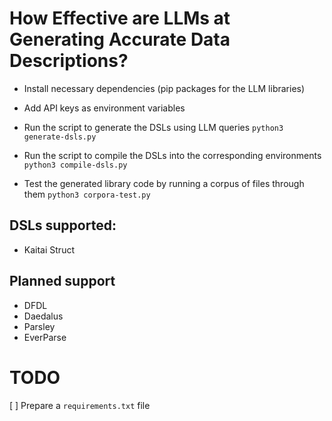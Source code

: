 # How Effective are LLMs at Generating Accurate Data Descriptions?

- Install necessary dependencies (pip packages for the LLM libraries)
- Add API keys as environment variables
- Run the script to generate the DSLs using LLM queries 
`python3 generate-dsls.py`

- Run the script to compile the DSLs into the corresponding environments
`python3 compile-dsls.py`

- Test the generated library code by running a corpus of files through them
`python3 corpora-test.py`

## DSLs supported:
- Kaitai Struct
## Planned support
- DFDL
- Daedalus
- Parsley
- EverParse

# TODO
[ ] Prepare a `requirements.txt` file